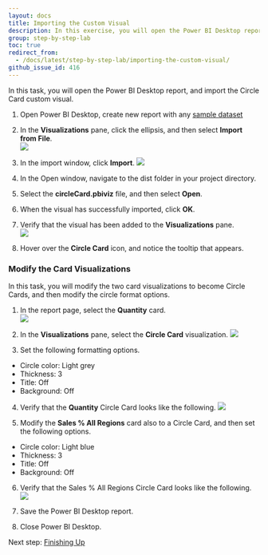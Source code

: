 ```yaml
---
layout: docs
title: Importing the Custom Visual
description: In this exercise, you will open the Power BI Desktop report, and then import the Circle Card custom visual. You will then modify the two card visualizations to become Circle Cards, and then modify the circle format options.
group: step-by-step-lab
toc: true
redirect_from:
  - /docs/latest/step-by-step-lab/importing-the-custom-visual/
github_issue_id: 416
---
```


In this task, you will open the Power BI Desktop report, and import the Circle Card custom visual.
1. Open Power BI Desktop, create new report with any [sample dataset](https://github.com/Microsoft/PowerBI-visuals-circlecard/raw/master/sample_dataset/GDP.xlsx)
2. In the **Visualizations** pane, click the ellipsis, and then select **Import from File**.  
![](../images/import-from-a-file.png)  

3. In the import window, click **Import**.
![](../images/import-window.png)  

4. In the Open window, navigate to the dist folder in your project directory.
5. Select the **circleCard.pbiviz** file, and then select **Open**.
6. When the visual has successfully imported, click **OK**.
7. Verify that the visual has been added to the **Visualizations** pane.  
![](../images/visualizations-pane-with-circlecard.png)  

8. Hover over the **Circle Card** icon, and notice the tooltip that appears.

### Modify the Card Visualizations

In this task, you will modify the two card visualizations to become Circle Cards, and then modify the circle format options.  

1. In the report page, select the **Quantity** card.  
![](../images/quantity-card.png)  

2. In the **Visualizations** pane, select the **Circle Card** visualization.
![](../images/circle-card.png)  

3. Set the following formatting options.
* Circle color: Light grey
* Thickness: 3
* Title: Off
* Background: Off
4. Verify that the **Quantity** Circle Card looks like the following.
![](../images/circle-card-grey.png)  

5. Modify the **Sales % All Regions** card also to a Circle Card, and then set the following options.
* Circle color: Light blue
* Thickness: 3
* Title: Off
* Background: Off
6. Verify that the Sales % All Regions Circle Card looks like the following.
![](../images/circle-card-blue.png)  

7. Save the Power BI Desktop report.
8. Close Power BI Desktop.


Next step: [Finishing Up](../finishing-up/)